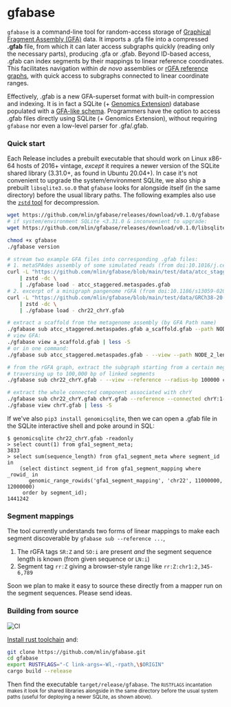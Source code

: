 # gfabase

`gfabase` is a command-line tool for random-access storage of [Graphical Fragment Assembly (GFA)](https://github.com/GFA-spec/GFA-spec) data. It imports a .gfa file into a compressed **.gfab** file, from which it can later access subgraphs quickly (reading only the necessary parts), producing .gfa or .gfab. Beyond ID-based access, .gfab can index segments by their mappings to linear reference coordinates. This facilitates navigation within *de novo* assemblies or [rGFA reference graphs](https://github.com/lh3/gfatools/blob/master/doc/rGFA.md), with quick access to subgraphs connected to linear coordinate ranges.

Effectively, .gfab is a new GFA-superset format with built-in compression and indexing. It is in fact a SQLite (+ [Genomics Extension](https://github.com/mlin/GenomicSQLite)) database populated with a [GFA-like schema](src/schema/GFA1.sql). Programmers have the option to access .gfab files directly using SQLite (+ Genomics Extension), without requiring `gfabase` nor even a low-level parser for .gfa/.gfab.

### Quick start

Each Release includes a prebuilt executable that should work on Linux x86-64 hosts of 2016+ vintage, *except* it requires a newer version of the SQLite shared library (3.31.0+, as found in Ubuntu 20.04+). In case it's not convenient to upgrade the system/environment SQLite, we also ship a prebuilt `libsqlite3.so.0` that `gfabase` looks for alongside itself (in the same directory) before the usual library paths. The following examples also use the [`zstd` tool](https://github.com/facebook/zstd) for decompression.

```bash
wget https://github.com/mlin/gfabase/releases/download/v0.1.0/gfabase
# if system/environment SQLite <3.31.0 & inconvenient to upgrade:
wget https://github.com/mlin/gfabase/releases/download/v0.1.0/libsqlite3.so.0

chmod +x gfabase
./gfabase version

# stream two example GFA files into corresponding .gfab files:
# 1. metaSPAdes assembly of some simulated reads (from doi:10.1016/j.cell.2019.07.010)
curl -L "https://github.com/mlin/gfabase/blob/main/test/data/atcc_staggered.assembly_graph_with_scaffolds.gfa.zst?raw=true" \
    | zstd -dc \
    | ./gfabase load - atcc_staggered.metaspades.gfab
# 2. excerpt of a minigraph pangenome rGFA (from doi:10.1186/s13059-020-02168-z)
curl -L "https://github.com/mlin/gfabase/blob/main/test/data/GRCh38-20-0.10b.chr22_chrY.gfa.zst?raw=true" \
    | zstd -dc \
    | ./gfabase load - chr22_chrY.gfab

# extract a scaffold from the metagenome assembly (by GFA Path name)
./gfabase sub atcc_staggered.metaspades.gfab a_scaffold.gfab --path NODE_2_length_747618_cov_15.708553_3
# view GFA:
./gfabase view a_scaffold.gfab | less -S
# or in one command:
./gfabase sub atcc_staggered.metaspades.gfab - --view --path NODE_2_length_747618_cov_15.708553_3 | less -S

# from the rGFA graph, extract the subgraph starting from a certain megabase of chr22 and
# traversing up to 100,000 bp of linked segments
./gfabase sub chr22_chrY.gfab - --view --reference --radius-bp 100000 chr22:11,000,000-12,000,000 | less -S

# extract the whole connected component associated with chrY
./gfabase sub chr22_chrY.gfab chrY.gfab --reference --connected chrY:1-999,999,999
./gfabase view chrY.gfab | less -S
```

If we've also `pip3 install genomicsqlite`, then we can open a .gfab file in the SQLite interactive shell and poke around in SQL:

```
$ genomicsqlite chr22_chrY.gfab -readonly
> select count(1) from gfa1_segment_meta;
3833
> select sum(sequence_length) from gfa1_segment_meta where segment_id in
    (select distinct segment_id from gfa1_segment_mapping where _rowid_ in
       genomic_range_rowids('gfa1_segment_mapping', 'chr22', 11000000, 12000000)
     order by segment_id);
1441242
```

### Segment mappings

The tool currently understands two forms of linear mappings to make each segment discoverable by `gfabase sub --reference ...`,

1. The rGFA tags `SR:Z` and `SO:i` are present *and* the segment sequence length is known (from given sequence or `LN:i`)
2. Segment tag `rr:Z` giving a browser-style range like `rr:Z:chr1:2,345-6,789`

Soon we plan to make it easy to source these directly from a mapper run on the segment sequences. Please send ideas.

### Building from source

![CI](https://github.com/mlin/gfabase/workflows/CI/badge.svg?branch=main)

[Install rust toolchain](https://rustup.rs/) and:

```bash
git clone https://github.com/mlin/gfabase.git
cd gfabase
export RUSTFLAGS="-C link-args=-Wl,-rpath,\$ORIGIN"
cargo build --release
```

Then find the executable `target/release/gfabase`. <small>The `RUSTFLAGS` incantation makes it look for shared libraries alongside in the same directory before the usual system paths (useful for deploying a newer SQLite, as shown above).</small>
